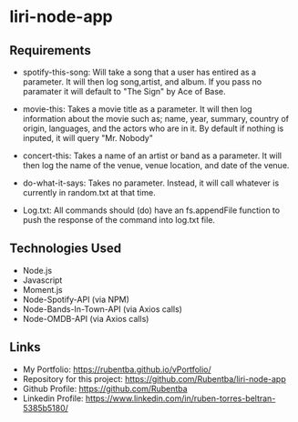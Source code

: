 # liri-node-app

## Requirements
- spotify-this-song: Will take a song that a user has entired as a parameter. It will then log song,artist, and album. If you pass no paramater it will default to "The Sign" by Ace of Base.

- movie-this: Takes a movie title as a parameter. It will then log information about the movie such as; name, year, summary, country of origin, languages, and the actors who are in it. By default if nothing is inputed, it will query "Mr. Nobody"

- concert-this: Takes a name of an artist or band as a parameter. It will then log the name of the venue, venue location, and date of the venue.

- do-what-it-says: Takes no parameter. Instead, it will call whatever is currently in random.txt at that time.

- Log.txt: All commands should (do) have an fs.appendFile function to push the response of the command into log.txt file.

## Technologies Used
- Node.js
- Javascript
- Moment.js
- Node-Spotify-API (via NPM)
- Node-Bands-In-Town-API (via Axios calls)
- Node-OMDB-API (via Axios calls)

## Links
- My Portfolio: https://rubentba.github.io/vPortfolio/
- Repository for this project: https://github.com/Rubentba/liri-node-app
- Github Profile: https://github.com/Rubentba
- Linkedin Profile: https://www.linkedin.com/in/ruben-torres-beltran-5385b5180/